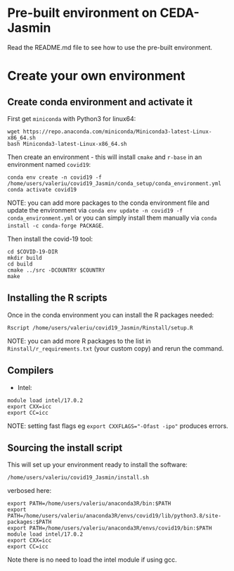 # Pre-built environment on CEDA-Jasmin
Read the README.md file to see how to use the pre-built environment.

# Create your own environment
## Create conda environment and activate it
First get `miniconda` with Python3 for linux64:
```
wget https://repo.anaconda.com/miniconda/Miniconda3-latest-Linux-x86_64.sh
bash Miniconda3-latest-Linux-x86_64.sh
```

Then create an environment - this will install `cmake` and `r-base` in an environment named `covid19`:
```
conda env create -n covid19 -f /home/users/valeriu/covid19_Jasmin/conda_setup/conda_environment.yml
conda activate covid19
```
NOTE: you can add more packages to the conda environment file and update
the environment via `conda env update -n covid19 -f conda_environment.yml`
or you can simply install them manually via `conda install -c conda-forge PACKAGE`.

Then install the covid-19 tool:
```
cd $COVID-19-DIR
mkdir build
cd build
cmake ../src -DCOUNTRY $COUNTRY
make
```

## Installing the R scripts

Once in the conda environment you can install the R packages needed:
```
Rscript /home/users/valeriu/covid19_Jasmin/Rinstall/setup.R
```
NOTE: you can add more R packages to the list in `Rinstall/r_requirements.txt` (your custom copy)
and rerun the command.

## Compilers

- Intel:
```
module load intel/17.0.2
export CXX=icc
export CC=icc
```

NOTE: setting fast flags eg `export CXXFLAGS="-Ofast -ipo"` produces errors.

## Sourcing the install script

This will set up your environment ready to install the software:

```
/home/users/valeriu/covid19_Jasmin/install.sh
```

verbosed here:

```
export PATH=/home/users/valeriu/anaconda3R/bin:$PATH
export PATH=/home/users/valeriu/anaconda3R/envs/covid19/lib/python3.8/site-packages:$PATH
export PATH=/home/users/valeriu/anaconda3R/envs/covid19/bin:$PATH
module load intel/17.0.2
export CXX=icc
export CC=icc
```

Note there is no need to load the intel module if using gcc.
